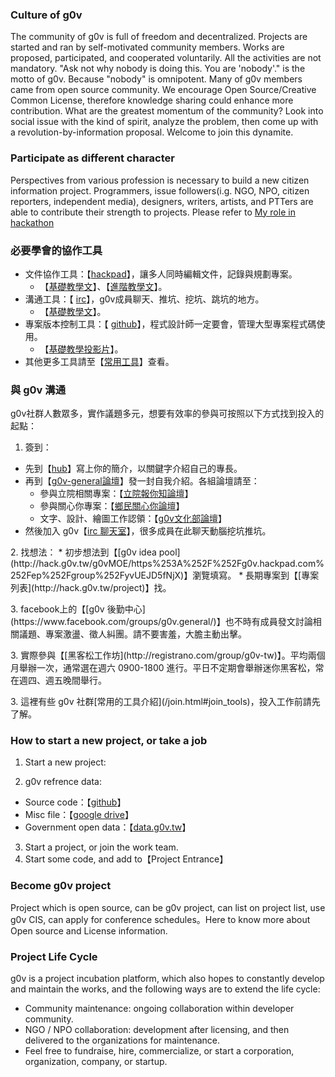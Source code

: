 ### Culture of g0v

The community of g0v is full of freedom and decentralized. Projects are started and ran by self-motivated community members. Works are proposed, participated, and cooperated voluntarily. All the activities are not mandatory.
"Ask not why nobody is doing this. You are 'nobody'." is the motto of g0v. Because "nobody" is omnipotent.
Many of g0v members came from open source community. We encourage Open Source/Creative Common License, therefore knowledge sharing could enhance more contribution. What are the greatest momentum of the community? Look into social issue with the kind of spirit, analyze the problem, then come up with a revolution-by-information proposal. Welcome to join this dynamite.

### Participate as different character

Perspectives from various profession is necessary to build a new citizen information project. Programmers, issue followers(i.g. NGO, NPO, citizen reporters, independent media), designers, writers, artists, and PTTers are able to contribute their strength to projects. Please refer to [My role in hackathon](http://hack.g0v.tw/g0vMOE/ciS8hEGw7iu)

### 必要學會的協作工具

* 文件協作工具：【[hackpad](https://hackpad.com/)】，讓多人同時編輯文件，記錄與規劃專案。
  * 【[基礎教學文](http://citizen.wiki.g0v.tw/index.php?title=%E7%AC%AC%E4%B8%80%E6%AC%A1%E4%BD%BF%E7%94%A8hackPad%E5%B0%B1%E4%B8%8A%E6%89%8B)】、【[進階教學文](https://github.com/g0v/dev/wiki/%E5%A6%82%E4%BD%95%E4%BD%BF%E7%94%A8-Hackpad)】。
* 溝通工具：【 [irc](http://hack.g0v.tw/irc)】，g0v成員聊天、推坑、挖坑、跳坑的地方。
  * 【[基礎教學文](https://github.com/g0v/dev/wiki/%E5%A6%82%E4%BD%95%E4%BD%BF%E7%94%A8-IRC)】。
* 專案版本控制工具：【 [github](https://github.com/)】，程式設計師一定要會，管理大型專案程式碼使用。
  * 【[基礎教學投影片](http://www.slideshare.net/littlebtc/git-5528339)】。
* 其他更多工具請至【[常用工具](http://g0v.tw/join.html#join_tools)】查看。


<div class="ui horizontal icon divider">
  <i class="code icon"></i>
</div>

### 與 g0v 溝通

g0v社群人數眾多，實作議題多元，想要有效率的參與可按照以下方式找到投入的起點：

1. 簽到：
  * 先到【[hub](http://hack.g0v.tw/people)】寫上你的簡介，以關鍵字介紹自己的專長。
  * 再到【[g0v-general論壇](http://hack.g0v.tw/g0vMOE/https%253A%252F%252Fgroups.google.com%252Fforum%252Fembed%252F%253Fplace%253Dforum%252Fg0v-general)】發一封自我介紹。各組論壇請至：
    * 參與立院相關專案：【[立院報你知論壇](http://hack.g0v.tw/g0vMOE/https%253A%252F%252Fgroups.google.com%252Fforum%252Fembed%252F%253Fplace%253Dforum%252Fg0v-ly)】
    * 參與關心你專案：【[鄉民關心你論壇](http://hack.g0v.tw/g0vMOE/https%253A%252F%252Fgroups.google.com%252Fforum%252Fembed%252F%253Fplace%253Dforum%252Fkuansim)】
    * 文字、設計、繪圖工作認領：【[g0v文化部論壇](http://hack.g0v.tw/g0vMOE/https%253A%252F%252Fgroups.google.com%252Fforum%252Fembed%252F%253Fplace%253Dforum%252Fg0v-moc)】
  * 然後加入 g0v【[irc 聊天室](http://hack.g0v.tw/irc)】，很多成員在此聊天動腦挖坑推坑。
<p></p>
2. 找想法：
	* 初步想法到【[g0v idea pool](http://hack.g0v.tw/g0vMOE/https%253A%252F%252Fg0v.hackpad.com%252Fep%252Fgroup%252FyvUEJD5fNjX)】瀏覽填寫。
	* 長期專案到【[專案列表](http://hack.g0v.tw/project)】找。
<p></p>
3. facebook上的【[g0v 後勤中心](https://www.facebook.com/groups/g0v.general/)】也不時有成員發文討論相關議題、專案激盪、徵人糾團。請不要害羞，大膽主動出擊。
<p></p>
3. 實際參與【[黑客松工作坊](http://registrano.com/group/g0v-tw)】。平均兩個月舉辦一次，通常選在週六 0900-1800 進行。平日不定期會舉辦迷你黑客松，常在週四、週五晚間舉行。
<p></p>
3. 這裡有些 g0v 社群[常用的工具介紹](/join.html#join_tools)，投入工作前請先了解。

<div class="ui horizontal icon divider">
  <i class="code icon"></i>
</div>

### How to start a new project, or take a job

1. Start a new project:

2. g0v refrence data:
  * Source code：【[github](https://github.com/g0v/)】
  * Misc file：【[google drive](https://docs.google.com/folder/d/0B0NsS2a-Qx8ZN19uV1p6YWd6TXc/edit)】
  * Government open data：【[data.g0v.tw](http://hack.g0v.tw/g0vMOE/http%253A%252F%252Fdata.g0v.tw%252F)】
3. Start a project, or join the work team.
4. Start some code, and add to【Project Entrance】

<div class="ui horizontal icon divider">
  <i class="code icon"></i>
</div>

### Become g0v project

Project which is open source, can be g0v project, can list on project list, use g0v CIS, can apply for conference schedules。Here to know more about Open source and License information.

<div class="ui horizontal icon divider">
  <i class="code icon"></i>
</div>

### Project Life Cycle

g0v is a project incubation platform, which also hopes to constantly develop and maintain the works, and the following ways are to extend the life cycle:
* Community maintenance: ongoing collaboration within developer community.
* NGO / NPO collaboration: development after licensing, and then delivered to the organizations for maintenance.
* Feel free to fundraise, hire, commercialize, or start a corporation, organization, company, or startup.
<div class="ui horizontal icon divider">
  <i class="code icon"></i>
</div>





